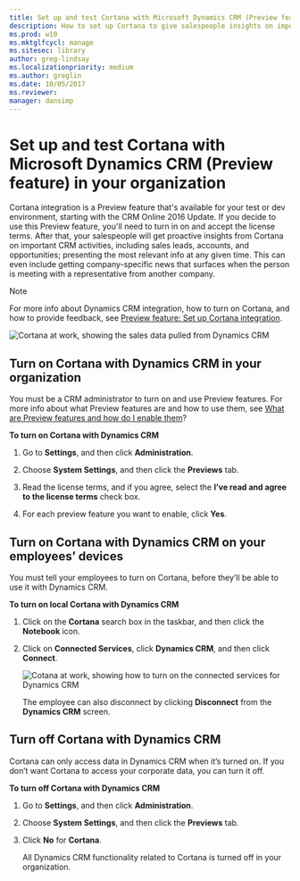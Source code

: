 ```yaml
---
title: Set up and test Cortana with Microsoft Dynamics CRM (Preview feature) in your organization (Windows 10)
description: How to set up Cortana to give salespeople insights on important CRM activities, including sales leads, accounts, and opportunities.
ms.prod: w10
ms.mktglfcycl: manage
ms.sitesec: library
author: greg-lindsay
ms.localizationpriority: medium
ms.author: greglin
ms.date: 10/05/2017
ms.reviewer: 
manager: dansimp
---
```


# Set up and test Cortana with Microsoft Dynamics CRM (Preview feature) in your organization

Cortana integration is a Preview feature that's available for your test or dev environment, starting with the CRM Online 2016 Update. If you decide to use this Preview feature, you'll need to turn in on and accept the license terms. After that, your salespeople will get proactive insights from Cortana on important CRM activities, including sales leads, accounts, and opportunities; presenting the most relevant info at any given time. This can even include getting company-specific news that surfaces when the person is meeting with a representative from another company.

>[!NOTE]
>For more info about Dynamics CRM integration, how to turn on Cortana, and how to provide feedback, see [Preview feature: Set up Cortana integration](https://go.microsoft.com/fwlink/p/?LinkId=746819).

![Cortana at work, showing the sales data pulled from Dynamics CRM](../images/cortana-crm-screen.png)

## Turn on Cortana with Dynamics CRM in your organization
You must be a CRM administrator to turn on and use Preview features. For more info about what Preview features are and how to use them, see [What are Preview features and how do I enable them](https://go.microsoft.com/fwlink/p/?LinkId=746817)?

**To turn on Cortana with Dynamics CRM**

1. Go to **Settings**, and then click **Administration**.

2. Choose **System Settings**, and then click the **Previews** tab.

3. Read the license terms, and if you agree, select the **I’ve read and agree to the license terms** check box.

4. For each preview feature you want to enable, click **Yes**.

## Turn on Cortana with Dynamics CRM on your employees’ devices
You must tell your employees to turn on Cortana, before they’ll be able to use it with Dynamics CRM.

**To turn on local Cortana with Dynamics CRM**

1. Click on the **Cortana** search box in the taskbar, and then click the **Notebook** icon.

2. Click on **Connected Services**, click **Dynamics CRM**, and then click **Connect**.

    ![Cotana at work, showing how to turn on the connected services for Dynamics CRM](../images/cortana-connect-crm.png)

    The employee can also disconnect by clicking **Disconnect** from the **Dynamics CRM** screen.

## Turn off Cortana with Dynamics CRM
Cortana can only access data in Dynamics CRM when it’s turned on. If you don’t want Cortana to access your corporate data, you can turn it off.

**To turn off Cortana with Dynamics CRM**
1. Go to **Settings**, and then click **Administration**.

2. Choose **System Settings**, and then click the **Previews** tab.

3. Click **No** for **Cortana**.

    All Dynamics CRM functionality related to Cortana is turned off in your organization.
